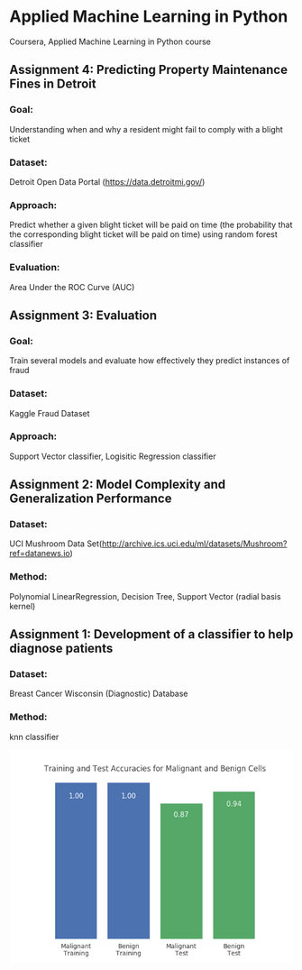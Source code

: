 # Applied Machine Learning in Python
Coursera, Applied Machine Learning in Python course


## Assignment 4: Predicting Property Maintenance Fines in Detroit
### Goal: 
Understanding when and why a resident might fail to comply with a blight ticket
### Dataset:
Detroit Open Data Portal (https://data.detroitmi.gov/)
### Approach: 
Predict whether a given blight ticket will be paid on time (the probability that the corresponding blight ticket will be paid on time) using random forest classifier
### Evaluation: 
Area Under the ROC Curve (AUC)

## Assignment 3: Evaluation
### Goal: 
Train several models and evaluate how effectively they predict instances of fraud
### Dataset:
Kaggle Fraud Dataset
### Approach:
Support Vector classifier, Logisitic Regression classifier

## Assignment 2: Model Complexity and Generalization Performance
### Dataset:
 UCI Mushroom Data Set(http://archive.ics.uci.edu/ml/datasets/Mushroom?ref=datanews.io)
### Method: 
Polynomial LinearRegression, Decision Tree, Support Vector (radial basis kernel)
## Assignment 1: Development of a classifier to help diagnose patients
### Dataset: 
Breast Cancer Wisconsin (Diagnostic) Database
### Method: 
knn classifier


![alt text](https://github.com/MerEsf/Applied_Machine_Learning/blob/master/Pics/1.png)









